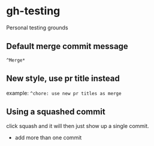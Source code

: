 # gh-testing
Personal testing grounds

## Default merge commit message
`^Merge*`

## New style, use pr title instead
example:
`^chore: use new pr titles as merge` 

## Using a squashed commit
click squash and it will then just show up a single commit.
- add more than one commit
